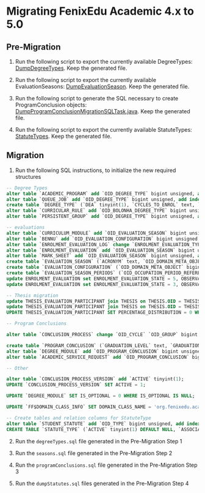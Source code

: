 # Migrating FenixEdu Academic 4.x to 5.0

## Pre-Migration

1. Run the following script to export the currently available DegreeTypes: [DumpDegreeTypes](https://gist.github.com/jcarvalho/00aa8e194603fd26ec1d). Keep the generated file.

2. Run the following script to export the currently available EvaluationSeasons: [DumpEvaluationSeason](https://gist.github.com/pedrosan7os/53ff0165cf13266857f9). Keep the generated file.

3. Run the following script to generate the SQL necessary to create ProgramConclusion objects: [DumpProgramConclusionMigrationSQLTask.java](https://gist.github.com/sergiofbsilva/2f4b88377536a6ff0c68). Keep the generated file.

4. Run the following script to export the currently available StatuteTypes: [StatuteTypes](https://gist.github.com/NunoPinheiro/9fd5bb667e8b1d77de03). Keep the generated file.

## Migration

1. Run the following SQL instructions, to initialize the new required structures

```sql
-- Degree Types
alter table `ACADEMIC_PROGRAM` add `OID_DEGREE_TYPE` bigint unsigned, add index (OID_DEGREE_TYPE);
alter table `QUEUE_JOB` add `OID_DEGREE_TYPE` bigint unsigned, add index (OID_DEGREE_TYPE);
create table `DEGREE_TYPE` (`DEA` tinyint(1), `CYCLES_TO_ENROL` text, `MASTER_DEGREE` tinyint(1), `CYCLES` text, `OID_BENNU` bigint unsigned, `OID_DOMAIN_META_OBJECT` bigint unsigned, `BOLONHA` tinyint(1), `DEGREE_TYPE` tinyint(1), `OID` bigint unsigned, `EMPTY` tinyint(1), `DFA` tinyint(1), `NAME` text, primary key (OID), index (OID_BENNU), index (OID)) ENGINE=InnoDB, character set utf8;
alter table `CURRICULAR_RULE` add `OID_BOLONHA_DEGREE_TYPE` bigint unsigned, add index (OID_BOLONHA_DEGREE_TYPE);
alter table `PERSISTENT_GROUP` add `OID_DEGREE_TYPE` bigint unsigned, add index (OID_DEGREE_TYPE);

-- evaluations
alter table `CURRICULUM_MODULE` add `OID_EVALUATION_SEASON` bigint unsigned, add index (OID_EVALUATION_SEASON);
alter table `BENNU` add `OID_EVALUATION_CONFIGURATION` bigint unsigned;
alter table `ENROLMENT_EVALUATION_LOG` change `ENROLMENT_EVALUATION_TYPE` `EVALUATION_SEASON` text;
alter table `ENROLMENT_EVALUATION` add `OID_EVALUATION_SEASON` bigint unsigned, add index (OID_EVALUATION_SEASON);
alter table `MARK_SHEET` add `OID_EVALUATION_SEASON` bigint unsigned, add index (OID_EVALUATION_SEASON);
create table `EVALUATION_SEASON` (`ACRONYM` text, `OID_DOMAIN_META_OBJECT` bigint unsigned, `IMPROVEMENT` tinyint(1), `OID_EVALUATION_CONFIGURATION` bigint unsigned, `OID` bigint unsigned, `SPECIAL_AUTHORIZATION` tinyint(1), `SPECIAL` tinyint(1), `NORMAL` tinyint(1), `NAME` text, `OID_EVALUATION_CONFIGURATION_AS_DEFAULT` bigint unsigned, primary key (OID), index (OID_EVALUATION_CONFIGURATION), index (OID)) ENGINE=InnoDB, character set utf8;
create table `EVALUATION_CONFIGURATION` (`OID_DOMAIN_META_OBJECT` bigint unsigned, `OID_DEFAULT_EVALUATION_SEASON` bigint unsigned, `OID_ROOT` bigint unsigned, `OID` bigint unsigned, primary key (OID), index (OID)) ENGINE=InnoDB, character set utf8;
create table `EVALUATION_SEASON_PERIODS` (`OID_OCCUPATION_PERIOD_REFERENCE` bigint unsigned, `OID_EVALUATION_SEASON` bigint unsigned, primary key (OID_OCCUPATION_PERIOD_REFERENCE, OID_EVALUATION_SEASON), index (OID_OCCUPATION_PERIOD_REFERENCE), index (OID_EVALUATION_SEASON)) ENGINE=InnoDB, character set utf8;
update ENROLMENT_EVALUATION set ENROLMENT_EVALUATION_STATE = 5, OBSERVATION = null where OBSERVATION = 'RECTIFICADO';
update ENROLMENT_EVALUATION set ENROLMENT_EVALUATION_STATE = 3, OBSERVATION = null where OBSERVATION = 'RECTIFICAÇÃO';

-- Thesis migration
update THESIS_EVALUATION_PARTICIPANT join THESIS on THESIS.OID = THESIS_EVALUATION_PARTICIPANT.OID_THESIS set THESIS_EVALUATION_PARTICIPANT.PERCENTAGE_DISTRIBUTION = THESIS.ORIENTATOR_CREDITS_DISTRIBUTION where THESIS_EVALUATION_PARTICIPANT.TYPE = 'ORIENTATOR' and THESIS_EVALUATION_PARTICIPANT.PERCENTAGE_DISTRIBUTION is null;
update THESIS_EVALUATION_PARTICIPANT join THESIS on THESIS.OID = THESIS_EVALUATION_PARTICIPANT.OID_THESIS set THESIS_EVALUATION_PARTICIPANT.PERCENTAGE_DISTRIBUTION = (100 - THESIS.ORIENTATOR_CREDITS_DISTRIBUTION) where THESIS_EVALUATION_PARTICIPANT.TYPE = 'COORIENTATOR' and THESIS_EVALUATION_PARTICIPANT.PERCENTAGE_DISTRIBUTION is null;
UPDATE THESIS_EVALUATION_PARTICIPANT SET PERCENTAGE_DISTRIBUTION = 0 WHERE PERCENTAGE_DISTRIBUTION IS NULL;

-- Program Conclusions

alter table `CONCLUSION_PROCESS` change `OID_CYCLE` `OID_GROUP` bigint unsigned;

create table `PROGRAM_CONCLUSION` (`GRADUATION_LEVEL` text, `GRADUATION_TITLE` text, `SKIP_VALIDATION` tinyint(1), `DESCRIPTION` text, `AVERAGE_EDITABLE` tinyint(1), `OID_DOMAIN_META_OBJECT` bigint unsigned, `OID_ROOT` bigint unsigned, `EVENT_TYPES` text, `OID` bigint unsigned, `TARGET_STATE` text, `ALUMNI_PROVIDER` tinyint(1), `NAME` text, primary key (OID), index (OID_ROOT), index (OID)) ENGINE=InnoDB, character set utf8;
alter table `DEGREE_MODULE` add `OID_PROGRAM_CONCLUSION` bigint unsigned, add index (OID_PROGRAM_CONCLUSION);
alter table `ACADEMIC_SERVICE_REQUEST` add `OID_PROGRAM_CONCLUSION` bigint unsigned, add index (OID_PROGRAM_CONCLUSION);

-- Other

alter table `CONCLUSION_PROCESS_VERSION` add `ACTIVE` tinyint(1);
UPDATE `CONCLUSION_PROCESS_VERSION` SET ACTIVE = 1;

UPDATE `DEGREE_MODULE` SET IS_OPTIONAL = 0 WHERE IS_OPTIONAL IS NULL;

UPDATE `FF$DOMAIN_CLASS_INFO` SET DOMAIN_CLASS_NAME = 'org.fenixedu.academic.domain.student.curriculum.ProgramConclusionProcess' where DOMAIN_CLASS_NAME = 'org.fenixedu.academic.domain.student.curriculum.CycleConclusionProcess';

-- Create tables and relation columns for StatuteType
alter table `STUDENT_STATUTE` add `OID_TYPE` bigint unsigned, add index (OID_TYPE);
CREATE TABLE `STATUTE_TYPE` (`ACTIVE` tinyint(1) DEFAULT NULL, `ASSOCIATIVE_LEADER_STATUTE` tinyint(1) DEFAULT NULL, `EXPLICIT_CREATION` tinyint(1) DEFAULT NULL, `OID` bigint(20) unsigned NOT NULL DEFAULT '0', `GRANTS_WORKING_STUDENT_STATUTE` tinyint(1) DEFAULT NULL, `SENIOR_STATUTE` tinyint(1) DEFAULT NULL, `NAME` text, `VISIBLE` tinyint(1) DEFAULT NULL, `OID_ROOT_DOMAIN_OBJECT` bigint(20) unsigned DEFAULT NULL, `CODE` text, `GRANT_OWNER_STATUTE` tinyint(1) DEFAULT NULL, `SPECIAL_SEASON_GRANTED_BY_REQUEST` tinyint(1) DEFAULT NULL, `OID_DOMAIN_META_OBJECT` bigint(20) unsigned DEFAULT NULL, `HANDICAPPED_STATUTE` tinyint(1) DEFAULT NULL, `SPECIAL_SEASON_GRANTED` tinyint(1) DEFAULT NULL, PRIMARY KEY (`OID`), KEY `OID_ROOT_DOMAIN_OBJECT` (`OID_ROOT_DOMAIN_OBJECT`), KEY `OID` (`OID`)) ENGINE=InnoDB DEFAULT CHARSET=utf8;
```

2. Run the `degreeTypes.sql` file generated in the Pre-Migration Step 1

3. Run the `seasons.sql` file generated in the Pre-Migration Step 2

4. Run the `programConclusions.sql` file generated in the Pre-Migration Step 3

5. Run the `dumpStatutes.sql` files generated in the Pre-Migration Step 4
